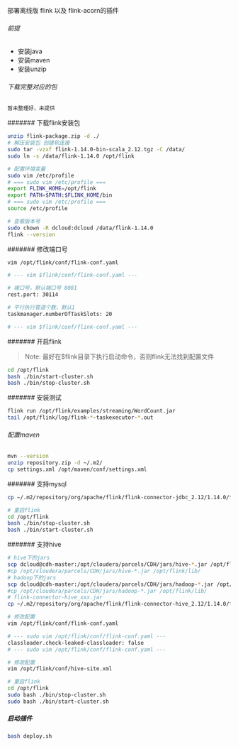 部署离线版 flink 以及 flink-acorn的插件

###### 前提

- 安装java
- 安装maven
- 安装unzip

###### 下载完整对应的包

```bash
暂未整理好，未提供
```

####### 下载flink安装包
 
```bash
unzip flink-package.zip -d ./
# 解压安装包 创建软连接
sudo tar -vzxf flink-1.14.0-bin-scala_2.12.tgz -C /data/
sudo ln -s /data/flink-1.14.0 /opt/flink 

# 配置环境变量
sudo vim /etc/profile
# === sudo vim /etc/profile ===
export FLINK_HOME=/opt/flink
export PATH=$PATH:$FLINK_HOME/bin 
# === sudo vim /etc/profile ===
source /etc/profile

# 查看版本号
sudo chown -R dcloud:dcloud /data/flink-1.14.0
flink --version
```

####### 修改端口号

```bash
vim /opt/flink/conf/flink-conf.yaml

# --- vim $flink/conf/flink-conf.yaml ---

# 端口号，默认端口号 8081
rest.port: 30114

# 平行执行管道个数，默认1
taskmanager.numberOfTaskSlots: 20

# --- vim $flink/conf/flink-conf.yaml ---
```

####### 开启flink

> Note:
> 最好在$flink目录下执行启动命令，否则flink无法找到配置文件

```bash
cd /opt/flink
bash ./bin/start-cluster.sh
bash ./bin/stop-cluster.sh
```

####### 安装测试

```bash
flink run /opt/flink/examples/streaming/WordCount.jar
tail /opt/flink/log/flink-*-taskexecutor-*.out
```

###### 配置maven

```bash
mvn --version
unzip repository.zip -d ~/.m2/
cp settings.xml /opt/maven/conf/settings.xml
```

####### 支持mysql

```bash
cp ~/.m2/repository/org/apache/flink/flink-connector-jdbc_2.12/1.14.0/flink-connector-jdbc_2.12-1.14.0.jar /opt/flink/lib/ 

# 重启flink
cd /opt/flink
bash ./bin/stop-cluster.sh
bash ./bin/start-cluster.sh
```

####### 支持hive

```bash
# hive下的jars
scp dcloud@cdh-master:/opt/cloudera/parcels/CDH/jars/hive-*.jar /opt/flink/lib/ 
#cp /opt/cloudera/parcels/CDH/jars/hive-*.jar /opt/flink/lib/ 
# hadoop下的jars
scp dcloud@cdh-master:/opt/cloudera/parcels/CDH/jars/hadoop-*.jar /opt/flink/lib/ 
#cp /opt/cloudera/parcels/CDH/jars/hadoop-*.jar /opt/flink/lib/
# flink-connector-hive_xxx.jar
cp ~/.m2/repository/org/apache/flink/flink-connector-hive_2.12/1.14.0/flink-connector-hive_2.12-1.14.0.jar /opt/flink/lib/

# 修改配置
vim /opt/flink/conf/flink-conf.yaml

# --- sudo vim /opt/flink/conf/flink-conf.yaml ---
classloader.check-leaked-classloader: false
# --- sudo vim /opt/flink/conf/flink-conf.yaml ---

# 修改配置
vim /opt/flink/conf/hive-site.xml

# 重启flink
cd /opt/flink
sudo bash ./bin/stop-cluster.sh
sudo bash ./bin/start-cluster.sh
```

##### 启动插件

```bash
bash deploy.sh
```

